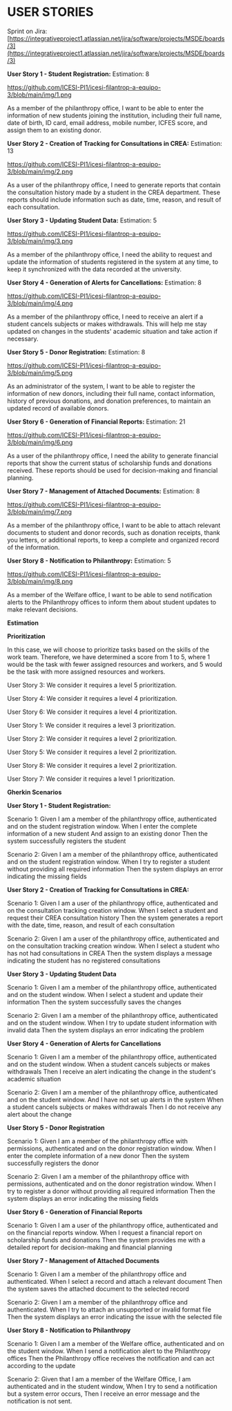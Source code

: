 # USER STORIES

Sprint on Jira: [https://integrativeproject1.atlassian.net/jira/software/projects/MSDE/boards/3](https://integrativeproject1.atlassian.net/jira/software/projects/MSDE/boards/3)

**User Story 1 - Student Registration:**
Estimation:  8

https://github.com/ICESI-PI1/icesi-filantrop-a-equipo-3/blob/main/img/1.png

As a member of the philanthropy office, I want to be able to enter the information of new students joining the institution, including their full name, date of birth, ID card, email address, mobile number, ICFES score, and assign them to an existing donor.

**User Story 2 - Creation of Tracking for Consultations in CREA:**
Estimation:  13

https://github.com/ICESI-PI1/icesi-filantrop-a-equipo-3/blob/main/img/2.png

As a user of the philanthropy office, I need to generate reports that contain the consultation history made by a student in the CREA department. These reports should include information such as date, time, reason, and result of each consultation.

**User Story 3 - Updating Student Data:**
Estimation:  5

https://github.com/ICESI-PI1/icesi-filantrop-a-equipo-3/blob/main/img/3.png

As a member of the philanthropy office, I need the ability to request and update the information of students registered in the system at any time, to keep it synchronized with the data recorded at the university.

**User Story 4 - Generation of Alerts for Cancellations:**
Estimation:  8

https://github.com/ICESI-PI1/icesi-filantrop-a-equipo-3/blob/main/img/4.png

As a member of the philanthropy office, I need to receive an alert if a student cancels subjects or makes withdrawals. This will help me stay updated on changes in the students' academic situation and take action if necessary.

**User Story 5 - Donor Registration:**
Estimation: 8

https://github.com/ICESI-PI1/icesi-filantrop-a-equipo-3/blob/main/img/5.png

As an administrator of the system, I want to be able to register the information of new donors, including their full name, contact information, history of previous donations, and donation preferences, to maintain an updated record of available donors.

**User Story 6 - Generation of Financial Reports:**
Estimation: 21

https://github.com/ICESI-PI1/icesi-filantrop-a-equipo-3/blob/main/img/6.png

As a user of the philanthropy office, I need the ability to generate financial reports that show the current status of scholarship funds and donations received. These reports should be used for decision-making and financial planning.

**User Story 7 - Management of Attached Documents:**
Estimation: 8

https://github.com/ICESI-PI1/icesi-filantrop-a-equipo-3/blob/main/img/7.png

As a member of the philanthropy office, I want to be able to attach relevant documents to student and donor records, such as donation receipts, thank you letters, or additional reports, to keep a complete and organized record of the information.

**User Story 8 - Notification to Philanthropy:**
Estimation: 5

https://github.com/ICESI-PI1/icesi-filantrop-a-equipo-3/blob/main/img/8.png

As a member of the Welfare office, I want to be able to send notification alerts to the Philanthropy offices to inform them about student updates to make relevant decisions.

**Estimation**

**Prioritization**

In this case, we will choose to prioritize tasks based on the skills of the work team. Therefore, we have determined a score from 1 to 5, where 1 would be the task with fewer assigned resources and workers, and 5 would be the task with more assigned resources and workers.

User Story 3: We consider it requires a level 5 prioritization.

User Story 4: We consider it requires a level 4 prioritization.

User Story 6: We consider it requires a level 4 prioritization.

User Story 1: We consider it requires a level 3 prioritization.

User Story 2: We consider it requires a level 2 prioritization.

User Story 5: We consider it requires a level 2 prioritization.

User Story 8: We consider it requires a level 2 prioritization.

User Story 7: We consider it requires a level 1 prioritization.

**Gherkin Scenarios**

**User Story 1 - Student Registration:**

Scenario 1:
Given I am a member of the philanthropy office, authenticated and on the student registration window.
When I enter the complete information of a new student
And assign to an existing donor
Then the system successfully registers the student

Scenario 2:
Given I am a member of the philanthropy office, authenticated and on the student registration window.
When I try to register a student without providing all required information
Then the system displays an error indicating the missing fields

**User Story 2 - Creation of Tracking for Consultations in CREA:**

Scenario 1:
Given I am a user of the philanthropy office, authenticated and on the consultation tracking creation window.
When I select a student and request their CREA consultation history
Then the system generates a report with the date, time, reason, and result of each consultation

Scenario 2:
Given I am a user of the philanthropy office, authenticated and on the consultation tracking creation window.
When I select a student who has not had consultations in CREA
Then the system displays a message indicating the student has no registered consultations

**User Story 3 - Updating Student Data**

Scenario 1:
Given I am a member of the philanthropy office, authenticated and on the student window.
When I select a student and update their information
Then the system successfully saves the changes

Scenario 2:
Given I am a member of the philanthropy office, authenticated and on the student window.
When I try to update student information with invalid data
Then the system displays an error indicating the problem

**User Story 4 - Generation of Alerts for Cancellations**

Scenario 1:
Given I am a member of the philanthropy office, authenticated and on the student window.
When a student cancels subjects or makes withdrawals
Then I receive an alert indicating the change in the student's academic situation

Scenario 2:
Given I am a member of the philanthropy office, authenticated and on the student window.
And I have not set up alerts in the system
When a student cancels subjects or makes withdrawals
Then I do not receive any alert about the change

**User Story 5 - Donor Registration**

Scenario 1:
Given I am a member of the philanthropy office with permissions, authenticated and on the donor registration window.
When I enter the complete information of a new donor
Then the system successfully registers the donor

Scenario 2:
Given I am a member of the philanthropy office with permissions, authenticated and on the donor registration window.
When I try to register a donor without providing all required information
Then the system displays an error indicating the missing fields

**User Story 6 - Generation of Financial Reports**

Scenario 1:
Given I am a user of the philanthropy office, authenticated and on the financial reports window.
When I request a financial report on scholarship funds and donations
Then the system provides me with a detailed report for decision-making and financial planning

**User Story 7 - Management of Attached Documents**

Scenario 1:
Given I am a member of the philanthropy office and authenticated.
When I select a record and attach a relevant document
Then the system saves the attached document to the selected record

Scenario 2:
Given I am a member of the philanthropy office and authenticated.
When I try to attach an unsupported or invalid format file
Then the system displays an error indicating the issue with the selected file

**User Story 8 - Notification to Philanthropy**

Scenario 1:
Given I am a member of the Welfare office, authenticated and on the student window.
When I send a notification alert to the Philanthropy offices
Then the Philanthropy office receives the notification and can act according to the update

Scenario 2:
Given that I am a member of the Welfare Office, I am authenticated and in the student window,
When I try to send a notification but a system error occurs,
Then I receive an error message and the notification is not sent.